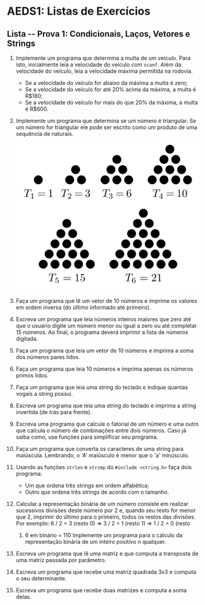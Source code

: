 # AEDS1: Listas de Exercícios

## Lista -- Prova 1: Condicionais, Laços, Vetores e Strings

1. Implemente um programa que determina a multa de um veículo. Para isto,
   inicialmente leia a velocidade do veículo com `scanf`. Além da velocidade do
   veículo, leia a velocidade máxima permitida na rodovia.
   * Se a velocidade do veículo for abaixo da máxima a multa é zero;
   * Se a velocidade do veículo for até 20% acima da máxima, a multa é R$180;
   * Se a velocidade do veículo for mais do que 20% da máxima, a multa é R$600.

1. Implemente um programa que determina se um número é triangular. Se um número
   for triangular ele pode ser escrito como um produto de uma sequência de
   naturais.
   ![](triangulares.png)

1. Faça um programa que lê um vetor de 10 números e imprime os valores em ordem
   inversa (do último informado até primeiro).

1. Escreva um programa que leia números inteiros maiores que zero até que o
   usuário digite um número menor ou igual a zero ou até completar 15 números.
   Ao final, o programa deverá imprimir a lista de números digitada.

1. Faça um programa que leia um vetor de 10 números e imprima a soma dos
   números pares lidos.

1. Faça um programa que leia 10 números e imprima apenas os números primos
   lidos.

1. Faça um programa que leia uma string do teclado e indique quantas vogais a
   string possui.

1. Escreva um programa que leia uma string do teclado e imprima a string
   invertida (de trás para frente).

1. Escreva uma programa que calcule o fatorial de um número e uma outro que
   calcula o número de combinações entre dois números. Caso já saiba como,
   use funções para simplificar seu programa.

1. Faça um programa que converta os caracteres de uma string para maiúscula.
   Lembrando, o 'A' maiúsculo é menor que o 'a' minúsculo.

1. Usando as funções `strlen` e `strcmp` do `#include <string.h>` faça dois
   programa:
   * Um que ordena três strings em ordem alfabética;
   * Outro que ordena três strings de acordo com o tamanho.

1. Calcular a representação binária de um número consiste em realizar
   sucessivos divisões deste número por 2 e, quando seu resto for menor que 2,
   imprimir do último para o primeiro, todos os restos das divisões.
   Por exemplo: 6 / 2  = 3 (resto 0) => 3 / 2 = 1 (resto 1) => 1 / 2 = 0 (resto
   1) 6 em binário = 110 Implemente um programa para o cálculo da representação
   binária de um inteiro positivo n qualquer.

1. Escreva um programa que lê uma matriz e que computa a transposta de uma
   matriz passada por parâmetro.

1. Escreva um programa que recebe uma matriz quadrada 3x3 e computa o seu
   determinante.

1. Escreva um programa que recebe duas matrizes e computa a soma delas.

